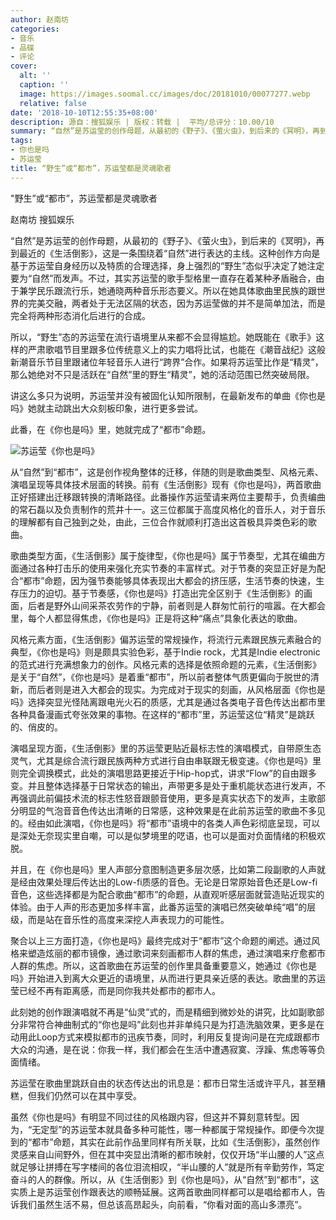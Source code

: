 ```yaml
---
author: 赵南坊
categories:
- 音乐
- 品碟
- 评论
cover:
  alt: ''
  caption: ''
  image: https://images.soomal.cc/images/doc/20181010/00077277.webp
  relative: false
date: '2018-10-10T12:55:35+08:00'
description: 源自：搜狐娱乐 | 版权：转载 |  平均/总评分：10.00/10
summary: “自然”是苏运莹的创作母题，从最初的《野子》、《萤火虫》，到后来的《冥明》，再到最近的《生活倒影》，这是一条围绕着“自然”进行表达的主线。这种创作方向是基于苏运莹自身经历以及特质的合理选择，身上强烈的“野生”态似乎决定了她注定要为“自然”而发声……
tags:
- 你也是吗
- 苏运莹
title: “野生”或“都市”，苏运莹都是灵魂歌者
---
```


"野生”或“都市”，苏运莹都是灵魂歌者

赵南坊 搜狐娱乐

“自然”是苏运莹的创作母题，从最初的《野子》、《萤火虫》，到后来的《冥明》，再到最近的《生活倒影》，这是一条围绕着“自然”进行表达的主线。这种创作方向是基于苏运莹自身经历以及特质的合理选择，身上强烈的“野生”态似乎决定了她注定要为“自然”而发声。不过，其实苏运莹的歌手型格里一直存在着某种矛盾融合，由于兼学民乐跟流行乐，她通晓两种音乐形态要义。所以在她具体歌曲里民族的跟世界的完美交融，两者处于无法区隔的状态，因为苏运莹做的并不是简单加法，而是完全将两种形态消化后进行的合成。

所以，“野生”态的苏运莹在流行语境里从来都不会显得尴尬。她既能在《歌手》这样的严肃歌唱节目里跟多位传统意义上的实力唱将比试，也能在《潮音战纪》这般新潮音乐节目里跟诸位年轻音乐人进行“跨界”合作。如果将苏运莹比作是“精灵”，那么她绝对不只是活跃在“自然”里的野生“精灵”，她的活动范围已然突破局限。

讲这么多只为说明，苏运莹并没有被固化认知所限制，在最新发布的单曲《你也是吗》她就主动跳出大众刻板印象，进行更多尝试。

此番，在《你也是吗》里，她就完成了“都市”命题。

![苏运莹《你也是吗》](https://images.soomal.cc/images/doc/20181010/00077277.webp)





从“自然”到“都市”，这是创作视角整体的迁移，伴随的则是歌曲类型、风格元素、演唱呈现等具体技术层面的转换。前有《生活倒影》现有《你也是吗》，两首歌曲正好搭建出迁移跟转换的清晰路径。此番操作苏运莹请来两位主要帮手，负责编曲的常石磊以及负责制作的荒井十一。这三位都属于高度风格化的音乐人，对于音乐的理解都有自己独到之处，由此，三位合作就顺利打造出这首极具异类色彩的歌曲。

歌曲类型方面，《生活倒影》属于旋律型，《你也是吗》属于节奏型，尤其在编曲方面通过各种打击乐的使用来强化充实节奏的丰富样式。对于节奏的突显正好是为配合“都市”命题，因为强节奏能够具体表现出大都会的挤压感，生活节奏的快速，生存压力的迫切。基于节奏感，《你也是吗》打造出完全区别于《生活倒影》的画面，后者是野外山间采茶农劳作的宁静，前者则是人群匆忙前行的喧嚣。在大都会里，每个人都显得焦虑，《你也是吗》正是将这种“痛点”具象化表达的歌曲。

风格元素方面，《生活倒影》偏苏运莹的常规操作，将流行元素跟民族元素融合的典型，《你也是吗》则是颇具实验色彩，基于Indie rock，尤其是Indie electronic的范式进行充满想象力的创作。风格元素的选择是依照命题的元素，《生活倒影》是关于“自然”，《你也是吗》是着重“都市”，所以前者整体气质更偏向于脱世的清新，而后者则是进入大都会的现实。为完成对于现实的刻画，从风格层面《你也是吗》选择突显光怪陆离跟电光火石的质感，尤其是通过各类电子音色传达出都市里各种具备漫画式夸张效果的事物。在这样的“都市”里，苏运莹这位“精灵”是跳跃的、俏皮的。

演唱呈现方面，《生活倒影》里的苏运莹更贴近最标志性的演唱模式，自带原生态灵气，尤其是综合流行跟民族两种方式进行自由串联跟无极变速。《你也是吗》里则完全调换模式，此处的演唱思路更接近于Hip-hop式，讲求“Flow”的自由跟多变。并且整体选择基于日常状态的输出，声带更多是处于重机能状态进行发声，不再强调此前偏技术流的标志性怒音跟颤音使用，更多是真实状态下的发声，主歌部分明显的气泡音音色传达出清晰的日常感，这种效果是在此前苏运莹的歌曲不多见的。经由如此演唱，《你也是吗》将“都市”语境中的各类人声色彩彻底呈现，可以是深处无奈现实里自嘲，可以是似梦境里的呓语，也可以是面对负面情绪的积极欢脱。

并且，在《你也是吗》里人声部分意图制造更多层次感，比如第二段副歌的人声就是经由效果处理后传达出的Low-fi质感的音色。无论是日常原始音色还是Low-fi音色，这些选择都是为配合歌曲“都市”的命题，从直观听感层面就营造贴近现实的体验。由于人声的形态更加多样丰富，此番苏运莹的演唱已然突破单纯“唱”的层级，而是站在音乐性的高度来深挖人声表现力的可能性。

聚合以上三方面打造，《你也是吗》最终完成对于“都市”这个命题的阐述。通过风格来塑造炫丽的都市镜像，通过歌词来刻画都市人群的焦虑，通过演唱来疗愈都市人群的焦虑。所以，这首歌曲在苏运莹的创作里具备重要意义，她通过《你也是吗》开始进入到离大众更近的语境里，从而进行更具亲近感的表达。歌曲里的苏运莹已经不再有距离感，而是同你我共处都市的都市人。

此刻她的创作跟演唱就不再是“仙灵”式的，而是精细到微妙处的讲究，比如副歌部分非常符合神曲制式的“你也是吗”此刻也并非单纯只是为打造洗脑效果，更多是在动用此Loop方式来模拟都市的迅疾节奏，同时，利用反复提询问是在完成跟都市大众的沟通，是在说：你我一样，我们都会在生活中遭遇寂寞、浮躁、焦虑等等负面情绪。

苏运莹在歌曲里跳跃自由的状态传达出的讯息是：都市日常生活或许平凡，甚至糟糕，但我们仍然可以在其中享受。

虽然《你也是吗》有明显不同过往的风格跟内容，但这并不算刻意转型。因为，“无定型”的苏运莹本就具备多种可能性，哪一种都属于常规操作。即便今次提到的“都市”命题，其实在此前作品里同样有所关联，比如《生活倒影》，虽然创作灵感来自山间野外，但在其中突显出清晰的都市映射，仅仅开场“半山腰的人”这点就足够让拼搏在写字楼间的各位泪流相叹，“半山腰的人”就是所有辛勤劳作，笃定奋斗的人的群像。所以，从《生活倒影》到《你也是吗》，从“自然”到“都市”，这实质上是苏运莹创作跟表达的顺畅延展。这两首歌曲同样都可以是唱给都市人，告诉我们虽然生活不易，但总该高昂起头，向前看，“你看对面的高山多漂亮”。